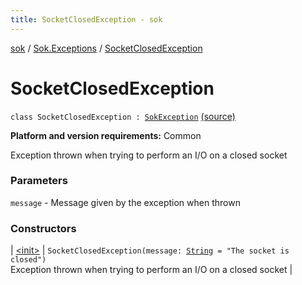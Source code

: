 ```yaml
---
title: SocketClosedException - sok
---
```


[sok](../../index.html) / [Sok.Exceptions](../index.html) / [SocketClosedException](./index.html)

# SocketClosedException

`class SocketClosedException : `[`SokException`](../-sok-exception/index.html) [(source)](https://github.com/SeekDaSky/Sok/tree/master/common/sok-common/src/Sok/Exceptions/Exceptions.kt#L78)

**Platform and version requirements:** Common

Exception thrown when trying to perform an I/O on a closed socket

### Parameters

`message` - Message given by the exception when thrown

### Constructors

| [&lt;init&gt;](-init-.html) | `SocketClosedException(message: `[`String`](https://kotlinlang.org/api/latest/jvm/stdlib/kotlin/-string/index.html)` = "The socket is closed")`<br>Exception thrown when trying to perform an I/O on a closed socket |

